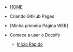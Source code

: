 <!-- docs/_sidebar.md -->
- [HOME](README.md)

 - Criando GitHub Pages
 -  [Minha primeira Página WEB]   

- Comece a usar o Docsify
  - [Início Rápido](iniciorapido.md "Início rápido")
 

